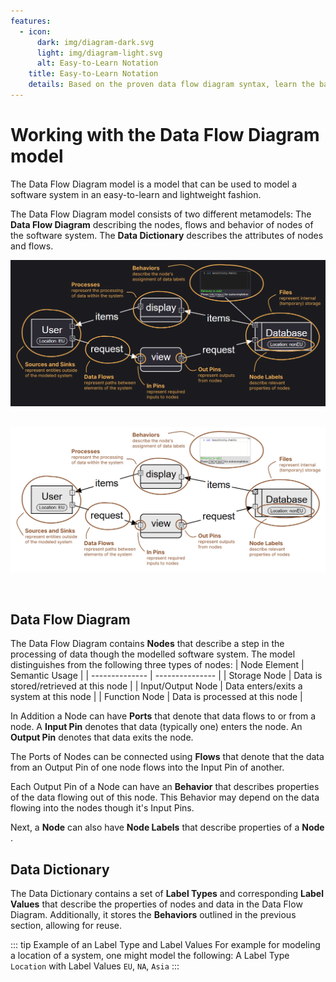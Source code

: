 ```yaml
---
features:
  - icon: 
      dark: img/diagram-dark.svg
      light: img/diagram-light.svg
      alt: Easy-to-Learn Notation
    title: Easy-to-Learn Notation
    details: Based on the proven data flow diagram syntax, learn the basics in minutes and start modeling immediately.
---
```


# Working with the Data Flow Diagram model
The Data Flow Diagram model is a model that can be used to model a software system in an easy-to-learn and lightweight fashion.

The Data Flow Diagram model consists of two different metamodels:
The **Data Flow Diagram** describing the nodes, flows and behavior of nodes of the software system.
The **Data Dictionary** describes the attributes of nodes and flows.

<img src="/img/bigpicture-dark.png" v-if="isDark" style="margin-bottom:30px;" />
<img src="/img/bigpicture-light.png" v-if="!isDark" style="margin-bottom:30px;" />

## Data Flow Diagram
The Data Flow Diagram contains **Nodes** that describe a step in the processing of data though the modelled software system.
The model distinguishes from the following three types of nodes: 
| Node Element | Semantic Usage |
| -------------- | --------------- |
| Storage Node | Data is stored/retrieved at this node |
| Input/Output Node | Data enters/exits a system at this node |
| Function Node | Data is processed at this node |

In Addition a Node can have **Ports** that denote that data flows to or from a node.
A **Input Pin** denotes that data (typically one) enters the node. 
An **Output Pin** denotes that data exits the node.

The Ports of Nodes can be connected using **Flows** that denote that the data from an Output Pin of one node flows into the Input Pin of another.

Each Output Pin of a Node can have an **Behavior** that describes properties of the data flowing out of this node.
This Behavior may depend on the data flowing into the nodes though it's Input Pins.

Next, a **Node** can also have **Node Labels** that describe properties of a **Node** .

## Data Dictionary
The Data Dictionary contains a set of **Label Types** and corresponding **Label Values** that describe the properties of nodes and data in the Data Flow Diagram.
Additionally, it stores the **Behaviors** outlined in the previous section, allowing for reuse.

::: tip Example of an Label Type and Label Values 
For example for modeling a location of a system, one might model the following: 
A Label Type `Location` with Label Values `EU`, `NA`, `Asia`
:::

<script setup>
import { useData } from 'vitepress';
const isDark = useData().isDark;
</script>

